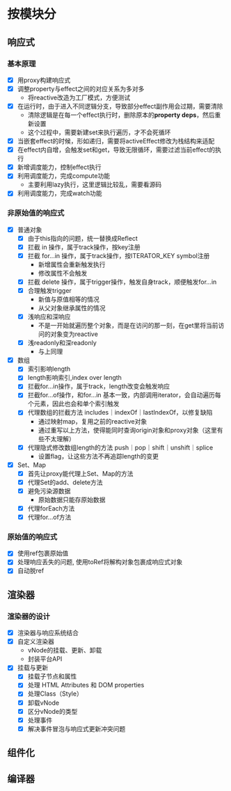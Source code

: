
# 按模块分
## 响应式
### 基本原理
- [x] 用proxy构建响应式
- [x] 调整property与effect之间的对应关系为多对多
  - 将reactive改造为工厂模式，方便测试
- [x] 在运行时，由于进入不同逻辑分支，导致部分effect副作用会过期，需要清除
  - 清除逻辑是在每一个effect执行时，删除原本的**property deps**，然后重新设置
  - 这个过程中，需要新建set来执行遍历，才不会死循环
- [x] 当嵌套effect的时候，形如递归，需要将activeEffect修改为栈结构来适配
- [x] 在effect内自增，会触发set和get，导致无限循环，需要过滤当前effect的执行
- [x] 新增调度能力，控制effect执行
- [x] 利用调度能力，完成compute功能
  - 主要利用lazy执行，这里逻辑比较乱，需要看源码
- [x] 利用调度能力，完成watch功能
### 非原始值的响应式
- [x] 普通对象
  - [x] 由于this指向的问题，统一替换成Reflect
  - [x] 拦截 in 操作，属于track操作，按key注册
  - [x] 拦截 for...in 操作，属于track操作，按ITERATOR_KEY symbol注册
    - 新增属性会重新触发执行
    - 修改属性不会触发
  - [x] 拦截 delete 操作，属于trigger操作，触发自身track，顺便触发for...in 
  - [x] 合理触发trigger
    - 新值与原值相等的情况
    - 从父对象继承属性的情况
  - [x] 浅响应和深响应
    - 不是一开始就遍历整个对象，而是在访问的那一刻，在get里将当前访问的对象变为reactive
  - [x] 浅readonly和深readonly
    - 与上同理
- [x] 数组
  - [x] 索引影响length
  - [x] length影响索引,index over length
  - [x] 拦截for...in操作，属于track，length改变会触发响应
  - [x] 拦截for...of操作，和for...in 基本一致，内部调用iterator，会自动遍历每个元素，因此也会和单个索引触发
  - [x] 代理数组的拦截方法 includes｜indexOf｜lastIndexOf，以修复缺陷
    - 通过映射map，复用之前的reactive对象
    - 通过重写以上方法，使得能同时查询origin对象和proxy对象（这里有些不太理解）
  - [x] 代理隐式修改数组length的方法 push｜pop｜shift｜unshift｜splice
    - 设置flag，让这些方法不再追踪length的变更
- [x] Set、Map
  - [x] 首先让proxy能代理上Set、Map的方法
  - [x] 代理Set的add、delete方法
  - [x] 避免污染源数据
    - 原始数据只能存原始数据
  - [x] 代理forEach方法
  - [x] 代理for...of方法
### 原始值的响应式
- [x] 使用ref包裹原始值
- [x] 处理响应丢失的问题, 使用toRef将解构对象包裹成响应式对象
- [x] 自动脱ref 
## 渲染器
### 渲染器的设计
- [x] 渲染器与响应系统结合
- [x] 自定义渲染器
  - vNode的挂载、更新、卸载
  - 封装平台API
- [x] 挂载与更新
  - [x] 挂载子节点和属性
  - [x] 处理 HTML Attributes 和 DOM properties
  - [x] 处理Class（Style）
  - [x] 卸载vNode
  - [x] 区分vNode的类型
  - [x] 处理事件
  - [x] 解决事件冒泡与响应式更新冲突问题
## 组件化
## 编译器